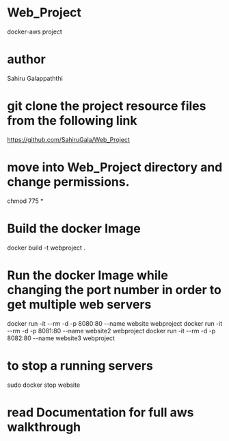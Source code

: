 # Web_Project
docker-aws project

# author
Sahiru Galappaththi

# git clone the project resource files from the following link
https://github.com/SahiruGala/Web_Project

# move into Web_Project directory and change permissions.
chmod 775 *

# Build the docker Image
docker build -t webproject .

# Run the docker Image while changing the port number in order to get multiple web servers 
docker run -it --rm -d -p 8080:80 --name website webproject
docker run -it --rm -d -p 8081:80 --name website2 webproject
docker run -it --rm -d -p 8082:80 --name website3 webproject

# to stop a running servers
sudo docker stop website

# read Documentation for full aws walkthrough
